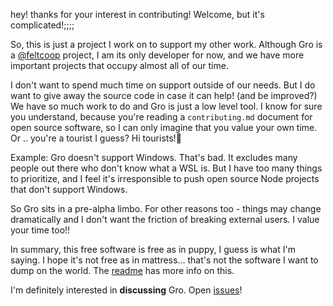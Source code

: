 hey! thanks for your interest in contributing! Welcome, but it's complicated!;;;;

So, this is just a project I work on to support my other work.
Although Gro is a [@feltcoop](https://github.com/feltcoop) project,
I am its only developer for now,
and we have more important projects that occupy almost all of our time.

I don't want to spend much time on support outside of our needs.
But I do want to give away the source code in case it can help! (and be improved?)
We have so much work to do and Gro is just a low level tool.
I know for sure you understand, because you're reading a `contributing.md` document
for open source software, so I can only imagine that you value your own time.
Or .. you're a tourist I guess? Hi tourists!🌄

Example: Gro doesn't support Windows. That's bad.
It excludes many people out there who don't know what a WSL is.
But I have too many things to prioritize,
and I feel it's irresponsible to push open source Node projects that don't support Windows.

So Gro sits in a pre-alpha limbo. For other reasons too -
things may change dramatically and I don't want the friction of breaking external users.
I value your time too!!

In summary, this free software is free as in puppy, I guess is what I'm saying.
I hope it's not free as in mattress... that's not the software I want to dump on the world.
The [readme](./README.md) has more info on this.

I'm definitely interested in **discussing** Gro.
Open [issues](https://github.com/feltcoop/gro/issues)!
